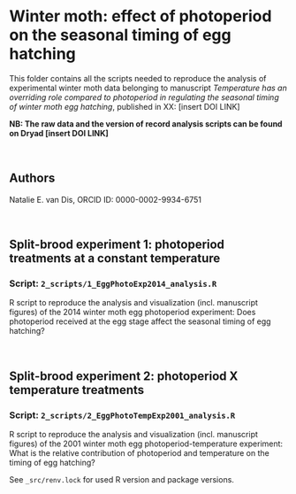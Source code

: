 # Winter moth: effect of photoperiod on the seasonal timing of egg hatching
This folder contains all the scripts needed to reproduce the analysis of experimental winter moth data belonging to manuscript _Temperature has an overriding role compared to photoperiod in regulating the seasonal timing of winter moth egg hatching_, published in XX: [insert DOI LINK]

**NB: The raw data and the version of record analysis scripts can be found on Dryad [insert DOI LINK]**

&nbsp;

## Authors
Natalie E. van Dis, ORCID ID: 0000-0002-9934-6751

&nbsp;

## Split-brood experiment 1: photoperiod treatments at a constant temperature
### Script: ```2_scripts/1_EggPhotoExp2014_analysis.R```
R script to reproduce the analysis and visualization (incl. manuscript figures) of the 2014 winter moth egg photoperiod experiment: Does photoperiod received at the egg stage affect the seasonal timing of egg hatching?

&nbsp;

## Split-brood experiment 2: photoperiod X temperature treatments
### Script: ```2_scripts/2_EggPhotoTempExp2001_analysis.R```
R script to reproduce the analysis and visualization (incl. manuscript figures) of the 2001 winter moth egg photoperiod-temperature experiment: What is the relative contribution of photoperiod and temperature on the timing of egg hatching?

See ```_src/renv.lock``` for used R version and package versions.
